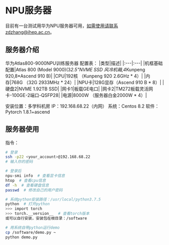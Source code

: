 

# NPU服务器

目前有一台测试用华为NPU服务器可用，如需使用请联系zdzhang@ihep.ac.cn。


## 服务器介绍

华为Atlas800-9000NPU训练服务器
配置表：
|类型|描述|
|:---|:---|
|机框基础配置|Atlas 800 (Model 9000)(3*2.5"NVME SSD 风冷机箱,4*Kunpeng 920,8*Ascend 910 B)|
|CPU|192核 （Kunpeng 920 2.6GHz * 4）|
|内存|768G （32G 2933MHz * 24）|
|NPU卡|128G显存（Ascend 910 B * 8）|
|硬盘2|NVME 1.92TB SSD|
|网卡1|板载GE电口|
|网卡2|TM272板载灵活网卡-100GE-2端口-QSFP28|
|电源|8000W （服务器白金2000W * 4）|


安装位置：多学科机房
IP：192.168.68.22（内网）
系统：Centos 8.2
软件：Pytorch 1.8.1+ascend


## 服务器使用
指令：
```bash
# 登录
ssh -p22 <your_account>@192.168.68.22
# 输入你的密码

# 登录后
npu-smi info  # 查看显卡信息
htop  # 查看cpu信息
df -h  # 查看硬盘信息
passwd  # 修改自己的用户密码

# 系统python安装路径：/usr/local/python3.7.5
python  # 打开python
>>> import torch
>>> torch.__version__  # 查看torch版本
或可以自行安装，安装包在根目录：/software

# 用系统自带python运行demo
cp /software/demo.py ~
python demo.py
```